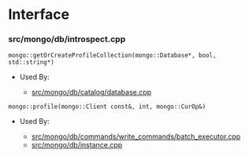 
# Interface

### src/mongo/db/introspect.cpp

<div></div>

    mongo::getOrCreateProfileCollection(mongo::Database*, bool, std::string*)

- Used By:

    - [src/mongo/db/catalog/database.cpp](../storage\_layer\_structure)

<div></div>

    mongo::profile(mongo::Client const&, int, mongo::CurOp&)

- Used By:

    - [src/mongo/db/commands/write\_commands/batch\_executor.cpp](../new\_wire\_protocol\_write\_commands)
    - [src/mongo/db/instance.cpp](../storage\_layer\_structure)
